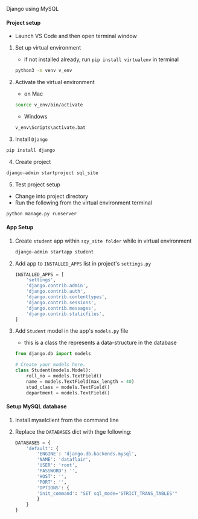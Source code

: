 Django using MySQL


#### Project setup

- Launch VS Code and then open terminal window

1) Set up virtual environment

    - if not installed already, run `pip install virtualenv` in terminal

    ~~~ bash
    python3 -m venv v_env
    ~~~

2) Activate the virtual environment

    - on Mac

    ~~~ bash
    source v_env/bin/activate
    ~~~

    - Windows

    ~~~ bash
    v_env\Scripts\activate.bat
    ~~~    

3) Install `Django`

~~~ bash
pip install django
~~~

4) Create project

~~~ bash
django-admin startproject sql_site
~~~

5) Test project setup

- Change into project directory
- Run the following from the virtual environment terminal

~~~ bash
python manage.py runserver
~~~

#### App Setup
1) Create `student` app within `sqy_site folder` while in virtual environment

    ~~~ bash
    django-admin startapp student
    ~~~


2) Add app to `INSTALLED_APPS` list in project's `settings.py`

    ~~~ py
    INSTALLED_APPS = [
        'settings',
        'django.contrib.admin',
        'django.contrib.auth',
        'django.contrib.contenttypes',
        'django.contrib.sessions',
        'django.contrib.messages',
        'django.contrib.staticfiles',
    ]
    ~~~

3) Add `Student` model in the app's `models.py` file

   - this is a class the represents a data-structure in the database

    ~~~ py
    from django.db import models

    # Create your models here.
    class Student(models.Model):
        roll_no = models.TextField()
        name = models.TextField(max_length = 40)
        stud_class = models.TextField()
        department = models.TextField()
    ~~~

#### Setup MySQL database

1) Install myselclient from the command line

2) Replace the `DATABASES` dict with thge following:

    ~~~ py
    DATABASES = {
        'default': {
            'ENGINE': 'django.db.backends.mysql',
            'NAME': 'dataflair',
            'USER': 'root',
            'PASSWORD': '',
            'HOST': '',
            'PORT': '',
            'OPTIONS': {
            'init_command': "SET sql_mode='STRICT_TRANS_TABLES'"
            }    
        }
    }
    ~~~